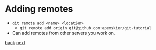 # Adding remotes

- `git remote add <name> <location>`
  - `git remote add origin git@github.com:apexskier/git-tutorial`
- Can add remotes from other servers you work on.

[back](09-00-remotes.md) [next](09-02-viewing-remotes.md)
